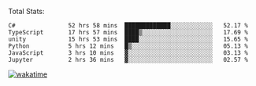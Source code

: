 Total Stats:
<!--START_SECTION:waka-->

```text
C#               52 hrs 58 mins  █████████████░░░░░░░░░░░░   52.17 %
TypeScript       17 hrs 57 mins  ████▒░░░░░░░░░░░░░░░░░░░░   17.69 %
unity            15 hrs 53 mins  ████░░░░░░░░░░░░░░░░░░░░░   15.65 %
Python           5 hrs 12 mins   █▒░░░░░░░░░░░░░░░░░░░░░░░   05.13 %
JavaScript       3 hrs 10 mins   ▓░░░░░░░░░░░░░░░░░░░░░░░░   03.13 %
Jupyter          2 hrs 36 mins   ▓░░░░░░░░░░░░░░░░░░░░░░░░   02.57 %
```

<!--END_SECTION:waka-->

[![wakatime](https://wakatime.com/badge/user/d6a1e036-2153-43d6-9604-0dce67457b7f.svg)](https://wakatime.com/@d6a1e036-2153-43d6-9604-0dce67457b7f)
